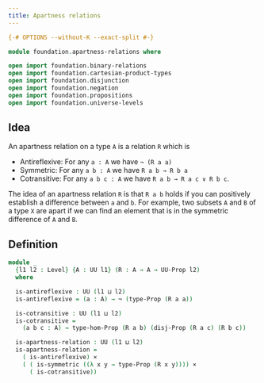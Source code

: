 ```yaml
---
title: Apartness relations
---
```


```agda
{-# OPTIONS --without-K --exact-split #-}

module foundation.apartness-relations where

open import foundation.binary-relations
open import foundation.cartesian-product-types
open import foundation.disjunction
open import foundation.negation
open import foundation.propositions
open import foundation.universe-levels
```

## Idea

An apartness relation on a type `A` is a relation `R` which is

  - Antireflexive: For any `a : A` we have `¬ (R a a)`
  - Symmetric: For any `a b : A` we have `R a b → R b a`
  - Cotransitive: For any `a b c : A` we have `R a b → R a c ∨ R b c`.

The idea of an apartness relation `R` is that `R a b` holds if you can positively establish a difference between `a` and `b`. For example, two subsets `A` and `B` of a type `X` are apart if we can find an element that is in the symmetric difference of `A` and `B`.

## Definition

```agda
module _
  {l1 l2 : Level} {A : UU l1} (R : A → A → UU-Prop l2)
  where

  is-antireflexive : UU (l1 ⊔ l2)
  is-antireflexive = (a : A) → ¬ (type-Prop (R a a))

  is-cotransitive : UU (l1 ⊔ l2)
  is-cotransitive =
    (a b c : A) → type-hom-Prop (R a b) (disj-Prop (R a c) (R b c))

  is-apartness-relation : UU (l1 ⊔ l2)
  is-apartness-relation =
    ( is-antireflexive) ×
    ( ( is-symmetric ((λ x y → type-Prop (R x y)))) ×
      ( is-cotransitive))
```
